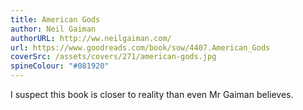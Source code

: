 ```yaml
---
title: American Gods
author: Neil Gaiman
authorURL: http://ww.neilgaiman.com/
url: https://www.goodreads.com/book/sow/4407.American_Gods
coverSrc: /assets/covers/271/american-gods.jpg
spineColour: "#081920"
---
```


I suspect this book is closer to reality than even Mr Gaiman believes.

